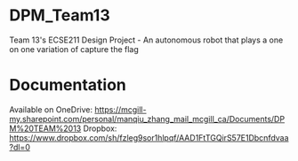 # DPM_Team13 #
Team 13's ECSE211 Design Project - An autonomous robot that plays a one on one variation of capture the flag



# Documentation #

Available on 
OneDrive: https://mcgill-my.sharepoint.com/personal/manqiu_zhang_mail_mcgill_ca/Documents/DPM%20TEAM%2013
Dropbox: https://www.dropbox.com/sh/fzleg9sor1hlpqf/AAD1FtTGQirS57E1Dbcnfdvaa?dl=0
